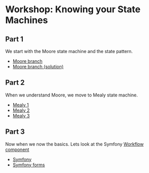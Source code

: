 # Workshop: Knowing your State Machines



## Part 1

We start with the Moore state machine and the state pattern.

* [Moore branch](/../../tree/moore)
* [Moore branch (solution)](/../../tree/moore-solution)

## Part 2

When we understand Moore, we move to Mealy state machine.  

* [Mealy 1](/../../tree/mealy-1)
* [Mealy 2](/../../tree/mealy-2)
* [Mealy 3](/../../tree/mealy-3)

## Part 3

Now when we now the basics. Lets look at the Symfony [Workflow component](https://symfony.com/doc/current/components/workflow.html)

* [Symfony](/../../tree/symfony)
* [Symfony forms](/../../tree/symfony-form)
